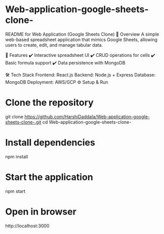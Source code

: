 # Web-application-google-sheets-clone-
README for Web Application (Google Sheets Clone)
📌 Overview
A simple web-based spreadsheet application that mimics Google Sheets, allowing users to create, edit, and manage tabular data.

🚀 Features
✔️ Interactive spreadsheet UI
✔️ CRUD operations for cells
✔️ Basic formula support
✔️ Data persistence with MongoDB

🛠 Tech Stack
Frontend: React.js
Backend: Node.js + Express
Database: MongoDB
Deployment: AWS/GCP
⚙️ Setup & Run
# Clone the repository
git clone https://github.com/HarshiDaddala/Web-application-google-sheets-clone-.git
cd Web-application-google-sheets-clone-

# Install dependencies
npm install

# Start the application
npm start

# Open in browser
http://localhost:3000
